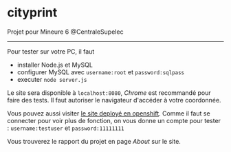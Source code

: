 # cityprint
Projet pour Mineure 6 @CentraleSupelec

---
Pour tester sur votre PC, il faut

- installer Node.js et MySQL
- configurer MySQL avec ```username:root``` et ```password:sqlpass```
- executer ```node server.js```

Le site sera disponible à ```localhost:8080```, *Chrome* est recommandé pour faire des tests. Il faut autoriser le navigateur d'accéder à votre coordonnée.

Vous pouvez aussi visiter [le site deployé en openshift](http://cityprint-thierry.rhcloud.com). Comme il faut se connecter pour voir plus de fonction, on vous donne un compte pour tester : ```username:testuser``` et ```password:11111111```

Vous trouverez le rapport du projet en page *About* sur le site.